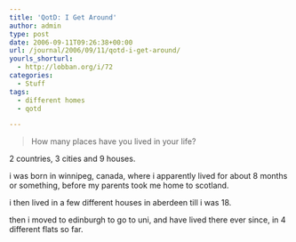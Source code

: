 ```yaml
---
title: 'QotD: I Get Around'
author: admin
type: post
date: 2006-09-11T09:26:38+00:00
url: /journal/2006/09/11/qotd-i-get-around/
yourls_shorturl:
  - http://lobban.org/i/72
categories:
  - Stuff
tags:
  - different homes
  - qotd

---
```

> How many places have you lived in your life?

2 countries, 3 cities and 9 houses.

i was born in winnipeg, canada, where i apparently lived for about 8 months or something, before my parents took me home to scotland.

i then lived in a few different houses in aberdeen till i was 18.

then i moved to edinburgh to go to uni, and have lived there ever since, in 4 different flats so far.